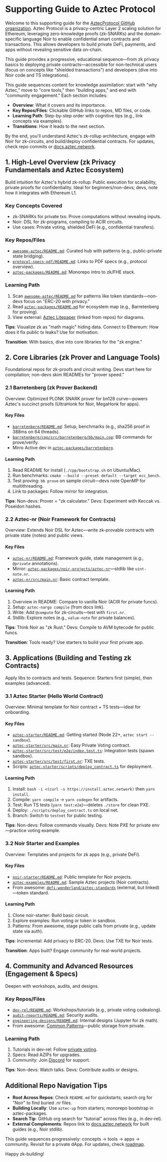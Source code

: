 # Supporting Guide to Aztec Protocol

Welcome to this supporting guide for the [AztecProtocol GitHub organization](https://github.com/orgs/AztecProtocol/repositories?type=all). Aztec Protocol is a privacy-centric Layer 2 scaling solution for Ethereum, leveraging zero-knowledge proofs (zk-SNARKs) and the domain-specific language Noir to enable confidential smart contracts and transactions. This allows developers to build private DeFi, payments, and apps without revealing sensitive data on-chain.

This guide provides a progressive, educational sequence—from zk privacy basics to deploying private contracts—accessible for non-technical users (focus on concepts like "shielded transactions") and developers (dive into Noir code and TS integrations).

This guide sequences content for knowledge assimilation: start with "why Aztec," move to "core tools," then "building apps," and end with "community engagement." Each section includes:

- **Overview**: What it covers and its importance.
- **Key Repos/Files**: Clickable GitHub links to repos, MD files, or code.
- **Learning Path**: Step-by-step order with cognitive tips (e.g., link concepts via examples).
- **Transitions**: How it leads to the next section.

By the end, you'll understand Aztec's zk-rollup architecture, engage with Noir for zk-circuits, and build/deploy confidential contracts. For updates, check repo commits or [docs.aztec.network](https://docs.aztec.network/).

## 1. High-Level Overview (zk Privacy Fundamentals and Aztec Ecosystem)
Build intuition for Aztec's hybrid zk-rollup: Public execution for scalability, private proofs for confidentiality. Ideal for beginners/non-devs; devs, note how it integrates with Ethereum L1.

### Key Concepts Covered
- zk-SNARKs for private txs: Prove computations without revealing inputs.
- Noir: DSL for zk-programs, compiling to ACIR circuits.
- Use cases: Private voting, shielded DeFi (e.g., confidential transfers).

### Key Repos/Files
- [`awesome-aztec/README.md`](https://github.com/AztecProtocol/awesome-aztec/blob/main/README.md): Curated hub with patterns (e.g., public-private state bridging).
- [`protocol-specs-pdf/README.md`](https://github.com/AztecProtocol/protocol-specs-pdf/blob/main/README.md): Links to PDF specs (e.g., protocol overview).
- [`aztec-packages/README.md`](https://github.com/AztecProtocol/aztec-packages): Monorepo intro to zk/FHE stack.

### Learning Path
1. Scan [`awesome-aztec/README.md`](https://github.com/AztecProtocol/awesome-aztec/blob/main/README.md) for patterns like token standards—non-devs focus on "ERC-20 with privacy."
2. Read [`aztec-packages/README.md`](https://github.com/AztecProtocol/aztec-packages) for ecosystem map (e.g., Barretenberg for proving).
3. View external: [Aztec Litepaper](https://docs.aztec.network/protocol/overview) (linked from repos) for diagrams.

**Tips**: Visualize zk as "math magic" hiding data. Connect to Ethereum: How does it fix public tx leaks? Use for motivation.

**Transition**: With basics, dive into core libraries for the "zk engine."

## 2. Core Libraries (zk Prover and Language Tools)
Foundational repos for zk-proofs and circuit writing. Devs start here for compilation; non-devs skim READMEs for "prover speed."

### 2.1 Barretenberg (zk Prover Backend)
Overview: Optimized PLONK SNARK prover for bn128 curve—powers Aztec's succinct proofs (UltraHonk for Noir, MegaHonk for apps).

#### Key Files
- [`barretenberg/README.md`](https://github.com/AztecProtocol/barretenberg/blob/main/README.md): Setup, benchmarks (e.g., sha256 proof in 388ms on 64 threads).
- [`barretenberg/cpp/src/barretenberg/bb/main.cpp`](https://github.com/AztecProtocol/barretenberg/blob/main/cpp/src/barretenberg/bb/main.cpp): BB commands for prove/verify.
- Mirro Active dev in [`aztec-packages/barretenberg`](https://github.com/AztecProtocol/aztec-packages/barretenberg).

#### Learning Path
1. Read README for install (`./cpp/bootstrap.sh` on Ubuntu/Mac).
2. Run benchmarks: `cmake --build --preset default --target ecc_bench`.
3. Test proving: `bb prove` on sample circuit—devs note OpenMP for multithreading.
4. Link to packages: Follow mirror for integration.

**Tips**: Non-devs: Prover = "zk calculator." Devs: Experiment with Keccak vs. Poseidon hashes.

### 2.2 Aztec-nr (Noir Framework for Contracts)
Overview: Extends Noir DSL for Aztec—write zk-provable contracts with private state (notes) and public views.

#### Key Files
- [`aztec-nr/README.md`](https://github.com/AztecProtocol/aztec-nr): Framework guide, state management (e.g., `@private` annotations).
- Mirror: [`aztec-packages/noir-projects/aztec-nr`](https://github.com/AztecProtocol/aztec-packages/noir-projects/aztec-nr)—stdlib like `uint-note.nr`.
- [`aztec-nr/src/main.nr`](https://github.com/AztecProtocol/aztec-nr/src/main.nr): Basic contract template.

#### Learning Path
1. Overview in README: Compare to vanilla Noir (ACIR for private funcs).
2. Setup: `aztec-nargo compile` (from docs link).
3. Write: Add `@compute` for zk-circuits—test with `first.nr`.
4. Stdlib: Explore notes (e.g., `value-note` for private balances).

**Tips**: Think Noir as "zk Rust." Devs: Compile to AVM bytecode for public funcs.

**Transition**: Tools ready? Use starters to build your first private app.

## 3. Applications (Building and Testing zk Contracts)
Apply libs to contracts and tests. Sequence: Starters first (simple), then examples (advanced).

### 3.1 Aztec Starter (Hello World Contract)
Overview: Minimal template for Noir contract + TS tests—ideal for onboarding.

#### Key Files
- [`aztec-starter/README.md`](https://github.com/AztecProtocol/aztec-starter): Getting started (Node 22+, `aztec start --sandbox`).
- [`aztec-starter/src/main.nr`](https://github.com/AztecProtocol/aztec-starter/src/main.nr): Easy Private Voting contract.
- [`aztec-starter/src/test/e2e/index.test.ts`](https://github.com/AztecProtocol/aztec-starter/blob/main/src/test/e2e/index.test.ts): Integration tests (spawn sandbox).
- [`aztec-starter/src/test/first.nr`](https://github.com/AztecProtocol/aztec-starter/blob/main/src/test/first.nr): TXE tests.
- Scripts: [`aztec-starter/scripts/deploy_contract.ts`](https://github.com/AztecProtocol/aztec-starter/blob/main/scripts/deploy_contract.ts) for deployment.

#### Learning Path
1. Install: `bash -i <(curl -s https://install.aztec.network)` then `yarn install`.
2. Compile: `yarn compile` → `yarn codegen` for artifacts.
3. Test: Run TS tests (`yarn test:e2e`)—deletes `./store` for clean PXE.
4. Deploy: `./scripts/deploy_contract.ts` on local net.
5. Branch: Switch to `testnet` for public testing.

**Tips**: Non-devs: Follow commands visually. Devs: Note PXE for private env—practice voting example.

### 3.2 Noir Starter and Examples
Overview: Templates and projects for zk apps (e.g., private DeFi).

#### Key Files
- [`noir-starter/README.md`](https://github.com/AztecProtocol/noir-starter/blob/main/README.md): Public template for Noir projects.
- [`aztec-examples/README.md`](https://github.com/AztecProtocol/aztec-examples): Sample Aztec projects (Noir contracts).
- From awesome: [`defi-wonderland/aztec-standards`](https://github.com/defi-wonderland/aztec-standards) (external, but linked)—token standard.

#### Learning Path
1. Clone noir-starter: Build basic circuit.
2. Explore examples: Run voting or token in sandbox.
3. Patterns: From awesome, stage public calls from private (e.g., update state via auth).

**Tips**: Incremental: Add privacy to ERC-20. Devs: Use TXE for Noir tests.

**Transition**: Apps built? Engage community for real-world projects.

## 4. Community and Advanced Resources (Engagement & Specs)
Deepen with workshops, audits, and designs.

### Key Repos/Files
- [`dev-rel/README.md`](https://github.com/AztecProtocol/dev-rel/blob/main/README.md): Workshops/tutorials (e.g., private voting codealong).
- [`audit-reports/README.md`](https://github.com/AztecProtocol/audit-reports): Security audits.
- [`engineering-designs/README.md`](https://github.com/AztecProtocol/engineering-designs/blob/main/README.md): Internal designs (Jupyter for zk math).
- From awesome: [Common Patterns](https://docs.aztec.network/developers/guides/smart_contracts/writing_contracts/common_patterns)—public storage from private.

### Learning Path
1. Tutorials in dev-rel: Follow [private voting](https://docs.aztec.network/developers/tutorials/codealong/contract_tutorials/private_voting_contract).
2. Specs: Read AZIPs for upgrades.
3. Community: Join [Discord](https://discord.gg/aztec) for support.

**Tips**: Non-devs: Watch talks. Devs: Contribute audits or designs.

## Additional Repo Navigation Tips
- **Root Across Repos**: Check `README.md` for quickstarts; search org for "Noir" to find buried .nr files.
- **Building Locally**: Use `aztec-up` from starters; monorepo bootstrap in aztec-packages.
- **Search Tip**: GitHub org search for "tutorial" across files (e.g., in dev-rel).
- **External Complements**: Repos link to [docs.aztec.network](https://docs.aztec.network/) for built guides (e.g., Noir stdlib).

This guide sequences progressively: concepts → tools → apps → community. Revisit for a private dApp. For updates, check [roadmap](https://aztec.network/roadmap). 


Happy zk-building!
